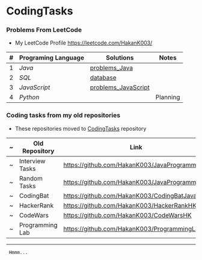 # CodingTasks


### Problems From LeetCode

- My LeetCode Profile https://leetcode.com/HakanK003/

| # | Programing Language | Solutions | Notes |
|---| ----- | -------- | ---------- |
|1| *Java*|[problems_Java](https://github.com/HakanK003/CodingTasks/tree/master/src/fromLeetCode/problems_Java)|
|2| *SQL*|[database](https://github.com/HakanK003/CodingTasks/tree/master/src/fromLeetCode/database)|
|3|*JavaScript* |[problems_JavaScript](https://github.com/HakanK003/CodingTasks/tree/master/src/fromLeetCode/problems_JavaScript) ||
|4| *Python* | |Planning|



### Coding tasks from my old repositories

- These repositories moved to [CodingTasks](https://github.com/HakanK003/CodingTasks/) repository 

|~|Old Repository|Link|
|---------|----------------|------|
|~|Interview Tasks | https://github.com/HakanK003/JavaProgramming1|
|~|Random Tasks    | https://github.com/HakanK003/JavaProgramming1|
|~|CodingBat       | https://github.com/HakanK003/CodingBatJava_HK|
|~|HackerRank     | https://github.com/HakanK003/HackerRankHK|
|~|CodeWars       | https://github.com/HakanK003/CodeWarsHK|
|~|Programming Lab | https://github.com/HakanK003/ProgrammingLab|

------------------------------------------------------------------------------------------------------------

```
 Hmmm...
```